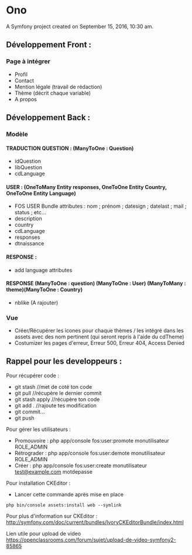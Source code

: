 Ono
===

A Symfony project created on September 15, 2016, 10:30 am.



## Développement Front :

### Page à intégrer
- Profil
- Contact
- Mention légale (travail de rédaction)
- Thème (décrit chaque variable)
- A propos


## Développement Back :

### Modèle

#### TRADUCTION QUESTION : (ManyToOne : Question)
- idQuestion
- libQuestion
- cdLanguage

#### USER : (OneToMany Entity responses, OneToOne Entity Country, OneToOne Entity Language)
- FOS USER Bundle attributes : nom ; prénom ; datesign ; datelast ; mail ; status ; etc...
- description
- country
- cdLanguage
- responses
- dtnaissance

#### RESPONSE :
- add language attributes


#### RESPONSE (ManyToOne : question) (ManyToOne : User) (ManyToMany : theme)(ManyToOne : Country)
- nblike (A rajouter)



### Vue

- Créer/Récupérer les icones pour chaque thèmes / les intégré dans les assets avec des nom pertinent (qui seront repris à l'aide du cdTheme)
- Costumizer les pages d'erreur, Erreur 500, Erreur 404, Access Denied




## Rappel pour les developpeurs :

Pour récupérer code :
- git stash //met de coté ton code
- git pull //récupère le dernier commit
- git stash apply //récupère ton code
- git add . //rajoute tes modification
- git commit…
- git push

Pour gérer les utilisateurs :
- Promouvoire : php app/console fos:user:promote monutilisateur ROLE_ADMIN
- Rétrograder : php app/console fos:user:demote monutilisateur ROLE_ADMIN
- Créer : php app/console fos:user:create monutilisateur test@example.com motdepasse

Pour installation CKEditor :
- Lancer cette commande après mise en place
```
php bin/console assets:install web --symlink
```

Pour plus d'information sur CKEditor :
http://symfony.com/doc/current/bundles/IvoryCKEditorBundle/index.html

Lien utile pour upload de video
https://openclassrooms.com/forum/sujet/upload-de-video-symfony2-85865
